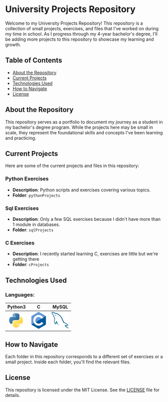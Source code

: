 # University Projects Repository

Welcome to my University Projects Repository! This repository is a collection of small projects, exercises, and files that I've worked on during my time in school. As I progress through my 4-year bachelor's degree, I'll be adding more projects to this repository to showcase my learning and growth.

## Table of Contents

- [About the Repository](#about-the-repository)
- [Current Projects](#current-projects)
- [Technologies Used](#technologies-used)
- [How to Navigate](#how-to-navigate)
- [License](#license)

## About the Repository

This repository serves as a portfolio to document my journey as a student in my bachelor's degree program. While the projects here may be small in scale, they represent the foundational skills and concepts I've been learning and practicing.

## Current Projects

Here are some of the current projects and files in this repository:

### Python Exercises
- **Description**: Python scripts and exercises covering various topics.
- **Folder**: `pythonProjects`

### Sql Exercises
- **Description**: Only a few SQL exercises because I didn't have more than 1 module in databases.
- **Folder**: `sqlProjects`

### C Exercises
- **Description**: I recently started learning C, exercises are little but we're getting there
- **Folder**: `cProjects`


## Technologies Used
### Languages:
| Python3 | C | MySQL |
|----------|----------|----------|
|  <img src="https://github.com/devicons/devicon/blob/master/icons/python/python-original.svg" title="Python"  alt="Python" width="55" height="55"/> |  <img src="https://github.com/devicons/devicon/blob/master/icons/c/c-original.svg" title="C"  alt="C" width="55" height="55"/> | <img src="https://github.com/devicons/devicon/blob/master/icons/mysql/mysql-original.svg" title="MySQL" alt="SQL" width="55" height="55"/>  

## How to Navigate

Each folder in this repository corresponds to a different set of exercises or a small project. Inside each folder, you'll find the relevant files.

## License

This repository is licensed under the MIT License. See the [LICENSE](LICENSE) file for details.
